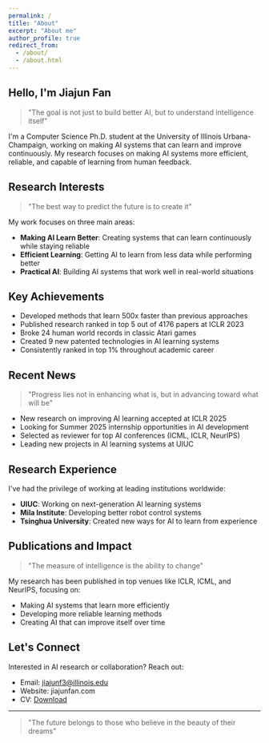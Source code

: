 ```yaml
---
permalink: /
title: "About"
excerpt: "About me"
author_profile: true
redirect_from: 
  - /about/
  - /about.html
---
```

  
## Hello, I'm Jiajun Fan

> "The goal is not just to build better AI, but to understand intelligence itself"

I'm a Computer Science Ph.D. student at the University of Illinois Urbana-Champaign, working on making AI systems that can learn and improve continuously. My research focuses on making AI systems more efficient, reliable, and capable of learning from human feedback.

## Research Interests

> "The best way to predict the future is to create it"

My work focuses on three main areas:
- **Making AI Learn Better**: Creating systems that can learn continuously while staying reliable
- **Efficient Learning**: Getting AI to learn from less data while performing better
- **Practical AI**: Building AI systems that work well in real-world situations

## Key Achievements 

- Developed methods that learn 500x faster than previous approaches
- Published research ranked in top 5 out of 4176 papers at ICLR 2023
- Broke 24 human world records in classic Atari games
- Created 9 new patented technologies in AI learning systems
- Consistently ranked in top 1% throughout academic career

## Recent News

> "Progress lies not in enhancing what is, but in advancing toward what will be"

- New research on improving AI learning accepted at ICLR 2025
- Looking for Summer 2025 internship opportunities in AI development
- Selected as reviewer for top AI conferences (ICML, ICLR, NeurIPS)
- Leading new projects in AI learning systems at UIUC

## Research Experience

I've had the privilege of working at leading institutions worldwide:
- **UIUC**: Working on next-generation AI learning systems
- **Mila Institute**: Developing better robot control systems
- **Tsinghua University**: Created new ways for AI to learn from experience

## Publications and Impact

> "The measure of intelligence is the ability to change"

My research has been published in top venues like ICLR, ICML, and NeurIPS, focusing on:
- Making AI systems that learn more efficiently
- Developing more reliable learning methods
- Creating AI that can improve itself over time

## Let's Connect

Interested in AI research or collaboration? Reach out:
- Email: jiajunf3@illinois.edu
- Website: jiajunfan.com
- CV: [Download](files/CV.pdf)

---

> "The future belongs to those who believe in the beauty of their dreams"